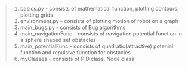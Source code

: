 >1. basics.py - consists of mathematical function, plotting contours, plotting grids  
>2. environment.py - consists of plotting motion of robot on a graph
>3. main_bugs.py - consists of Bug algorithms
>4. main_navigationFunc - consists of navigation potential function in a sphere shaped set obstacles
>5. main_potentialFunc - consists of quadratic(attractive) potenial function and repulsive function for obstacles  
>6. myClasses - consists of PID class, Node class

